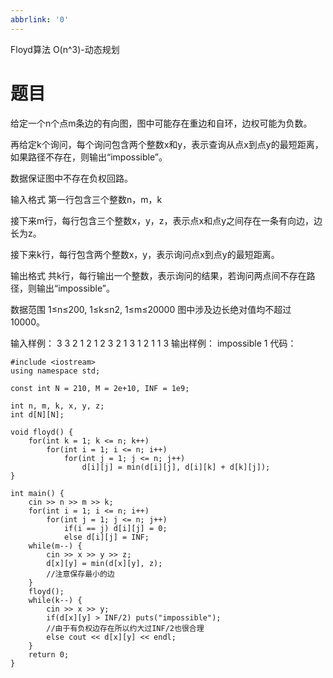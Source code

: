 ```yaml
---
abbrlink: '0'
---
```

Floyd算法 O(n^3)-动态规划
# 题目
给定一个n个点m条边的有向图，图中可能存在重边和自环，边权可能为负数。

再给定k个询问，每个询问包含两个整数x和y，表示查询从点x到点y的最短距离，如果路径不存在，则输出“impossible”。

数据保证图中不存在负权回路。

输入格式
第一行包含三个整数n，m，k

接下来m行，每行包含三个整数x，y，z，表示点x和点y之间存在一条有向边，边长为z。

接下来k行，每行包含两个整数x，y，表示询问点x到点y的最短距离。

输出格式
共k行，每行输出一个整数，表示询问的结果，若询问两点间不存在路径，则输出“impossible”。

数据范围
1≤n≤200,  1≤k≤n2,   1≤m≤20000
图中涉及边长绝对值均不超过10000。

输入样例：
3 3 2
1 2 1
2 3 2
1 3 1
2 1
1 3
输出样例：
impossible
1
代码：
~~~
#include <iostream>
using namespace std;

const int N = 210, M = 2e+10, INF = 1e9;

int n, m, k, x, y, z;
int d[N][N];

void floyd() {
    for(int k = 1; k <= n; k++)
        for(int i = 1; i <= n; i++)
            for(int j = 1; j <= n; j++)
                d[i][j] = min(d[i][j], d[i][k] + d[k][j]);
}

int main() {
    cin >> n >> m >> k;
    for(int i = 1; i <= n; i++)
        for(int j = 1; j <= n; j++)
            if(i == j) d[i][j] = 0;
            else d[i][j] = INF;
    while(m--) {
        cin >> x >> y >> z;
        d[x][y] = min(d[x][y], z);
        //注意保存最小的边
    }
    floyd();
    while(k--) {
        cin >> x >> y;
        if(d[x][y] > INF/2) puts("impossible");
        //由于有负权边存在所以约大过INF/2也很合理
        else cout << d[x][y] << endl;
    }
    return 0;
}
~~~
